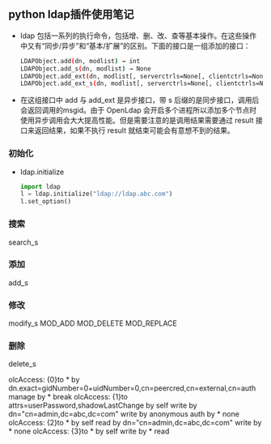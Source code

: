 ## python ldap插件使用笔记
- ldap 包括一系列的执行命令，包括增、删、改、查等基本操作。在这些操作中又有“同步/异步”和“基本/扩展”的区别。下面的接口是一组添加的接口：
  ```bash
  LDAPObject.add(dn, modlist) → int
  LDAPObject.add_s(dn, modlist) → None
  LDAPObject.add_ext(dn, modlist[, serverctrls=None[, clientctrls=None]]) → int
  LDAPObject.add_ext_s(dn, modlist[, serverctrls=None[, clientctrls=None]]) → None
  ```
- 在这组接口中 add 与 add_ext 是异步接口，带 s 后缀的是同步接口，调用后会返回调用的msgid。由于 OpenLdap 会开启多个进程所以添加多个节点时使用异步调用会大大提高性能。但是需要注意的是调用结果需要通过 result 接口来返回结果，如果不执行 result 就结束可能会有意想不到的结果。
### 初始化
- ldap.initialize
  ```python
  import ldap
  l = ldap.initialize("ldap://ldap.abc.com")
  l.set_option()
  
  ```
### 搜索
search_s
### 添加
add_s
### 修改
modify_s
MOD_ADD
MOD_DELETE
MOD_REPLACE
### 删除
delete_s



olcAccess: {0}to * by dn.exact=gidNumber=0+uidNumber=0,cn=peercred,cn=external,cn=auth manage by * break
olcAccess: {1}to attrs=userPassword,shadowLastChange by self write by dn="cn=admin,dc=abc,dc=com" write by anonymous auth by * none
olcAccess: {2}to * by self read by dn="cn=admin,dc=abc,dc=com" write by * none
olcAccess: {3}to * by self write by * read
